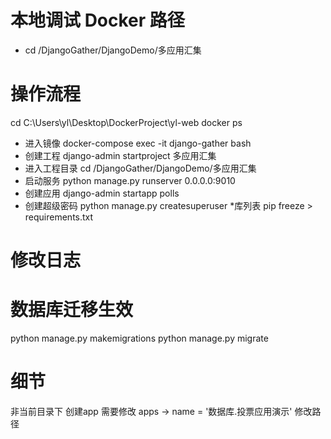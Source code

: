 

# 本地调试 Docker 路径
* cd /DjangoGather/DjangoDemo/多应用汇集



# 操作流程 
cd C:\Users\yl\Desktop\DockerProject\yl-web
docker ps
* 进入镜像
docker-compose exec -it django-gather bash
* 创建工程
django-admin startproject 多应用汇集
* 进入工程目录
cd /DjangoGather/DjangoDemo/多应用汇集
* 启动服务
python manage.py runserver 0.0.0.0:9010
* 创建应用
django-admin startapp polls
* 创建超级密码
python manage.py createsuperuser
*库列表
pip freeze > requirements.txt

# 修改日志
# 数据库迁移生效
python manage.py makemigrations
python manage.py migrate




# 细节
非当前目录下 创建app 需要修改 apps -> name = '数据库.投票应用演示' 修改路径

